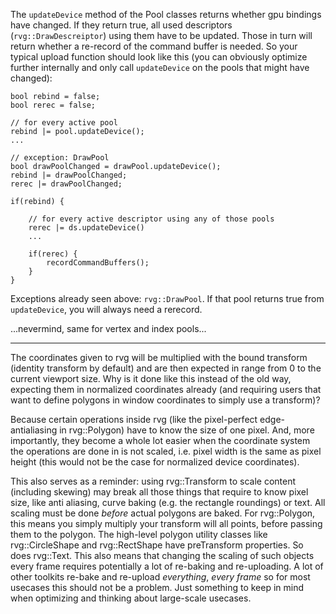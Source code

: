 The `updateDevice` method of the Pool classes returns whether gpu
bindings have changed. If they return true, all used descriptors 
(`rvg::DrawDescreiptor`) using them have to be updated. Those
in turn will return whether a re-record of the command buffer is needed.
So your typical upload function should look like this (you can
obviously optimize further internally and only call `updateDevice`
on the pools that might have changed):

```
bool rebind = false;
bool rerec = false;

// for every active pool
rebind |= pool.updateDevice();
...

// exception: DrawPool
bool drawPoolChanged = drawPool.updateDevice();
rebind |= drawPoolChanged;
rerec |= drawPoolChanged;

if(rebind) {

	// for every active descriptor using any of those pools
	rerec |= ds.updateDevice()
	...

	if(rerec) {
		recordCommandBuffers();
	}
}
```

Exceptions already seen above: `rvg::DrawPool`.
If that pool returns true from `updateDevice`, you will always
need a rerecord.

...nevermind, same for vertex and index pools...

---

The coordinates given to rvg will be multiplied with the bound transform
(identity transform by default) and are then expected in range from
0 to the current viewport size. Why is it done like this instead of
the old way, expecting them in normalized coordinates already (and requiring
users that want to define polygons in window coordinates to simply
use a transform)?

Because certain operations inside rvg (like the pixel-perfect edge-antialiasing 
in rvg::Polygon) have to know the size of one pixel. And, more importantly,
they become a whole lot easier when the coordinate system the operations
are done in is not scaled, i.e. pixel width is the same as pixel height
(this would not be the case for normalized device coordinates).

This also serves as a reminder: using rvg::Transform to scale content (including
skewing) may break all those things that require to know pixel size, like
anti aliasing, curve baking (e.g. the rectangle roundings) or text.
All scaling must be done *before* actual polygons are baked. For rvg::Polygon,
this means you simply multiply your transform will all points, before
passing them to the polygon. The high-level polygon utility classes
like rvg::CircleShape and rvg::RectShape have preTransform properties.
So does rvg::Text. This also means that changing the scaling of such
objects every frame requires potentially a lot of re-baking and re-uploading.
A lot of other toolkits re-bake and re-upload *everything*, *every frame*
so for most usecases this should not be a problem. Just something to keep
in mind when optimizing and thinking about large-scale usecases.
